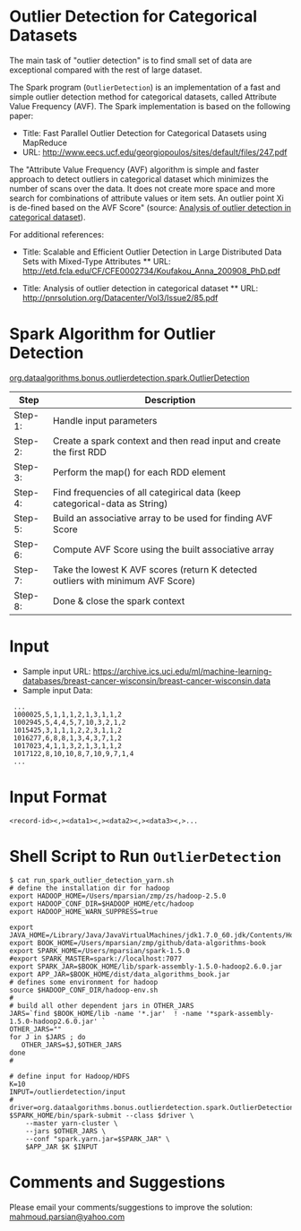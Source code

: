 Outlier Detection for Categorical Datasets
==========================================
The main task of "outlier detection" is to find small set of 
data are exceptional compared with the rest of large dataset.

The Spark program (````OutlierDetection````) is an implementation
of a fast and simple outlier detection method for categorical datasets,
called Attribute Value Frequency (AVF). The Spark implementation is
based on the following paper:
* Title: Fast Parallel Outlier Detection for Categorical Datasets using MapReduce
* URL: http://www.eecs.ucf.edu/georgiopoulos/sites/default/files/247.pdf

The "Attribute Value Frequency (AVF) algorithm is simple and faster approach to 
detect outliers in categorical dataset which minimizes the number of scans over 
the data. It does not create more space and more search for combinations of attribute 
values or item sets. An outlier point Xi is de-fined based on the AVF Score" 
(source: [Analysis of outlier detection in categorical dataset](http://pnrsolution.org/Datacenter/Vol3/Issue2/85.pdf)).

For additional references: 
 * Title: Scalable and Efficient Outlier Detection in Large Distributed Data Sets with Mixed-Type Attributes
 	** URL: http://etd.fcla.edu/CF/CFE0002734/Koufakou_Anna_200908_PhD.pdf
 
 * Title: Analysis of outlier detection in categorical dataset
 	** URL: http://pnrsolution.org/Datacenter/Vol3/Issue2/85.pdf
 
Spark Algorithm for Outlier Detection
=====================================
[org.dataalgorithms.bonus.outlierdetection.spark.OutlierDetection](./OutlierDetection.java)

Step    | Description
--------|------------------------------------------------------------------------
Step-1: | Handle input parameters
Step-2: | Create a spark context and then read input and create the first RDD
Step-3: | Perform the map() for each RDD element
Step-4: | Find frequencies of all categirical data (keep categorical-data as String)
Step-5: | Build an associative array to be used for finding AVF Score
Step-6: | Compute AVF Score using the built associative array
Step-7: | Take the lowest K AVF scores (return K detected outliers with minimum AVF Score)
Step-8: | Done & close the spark context
 
Input
===== 
 * Sample input URL: https://archive.ics.uci.edu/ml/machine-learning-databases/breast-cancer-wisconsin/breast-cancer-wisconsin.data
 * Sample input Data:
 
````
 ...
 1000025,5,1,1,1,2,1,3,1,1,2
 1002945,5,4,4,5,7,10,3,2,1,2
 1015425,3,1,1,1,2,2,3,1,1,2
 1016277,6,8,8,1,3,4,3,7,1,2
 1017023,4,1,1,3,2,1,3,1,1,2
 1017122,8,10,10,8,7,10,9,7,1,4
 ...
````
 
Input Format
============
````
<record-id><,><data1><,><data2><,><data3><,>...
````

Shell Script to Run ````OutlierDetection````
=============================================
````
$ cat run_spark_outlier_detection_yarn.sh 
# define the installation dir for hadoop
export HADOOP_HOME=/Users/mparsian/zmp/zs/hadoop-2.5.0
export HADOOP_CONF_DIR=$HADOOP_HOME/etc/hadoop
export HADOOP_HOME_WARN_SUPPRESS=true

export JAVA_HOME=/Library/Java/JavaVirtualMachines/jdk1.7.0_60.jdk/Contents/Home
export BOOK_HOME=/Users/mparsian/zmp/github/data-algorithms-book
export SPARK_HOME=/Users/mparsian/spark-1.5.0
#export SPARK_MASTER=spark://localhost:7077
export SPARK_JAR=$BOOK_HOME/lib/spark-assembly-1.5.0-hadoop2.6.0.jar
export APP_JAR=$BOOK_HOME/dist/data_algorithms_book.jar
# defines some environment for hadoop
source $HADOOP_CONF_DIR/hadoop-env.sh
#
# build all other dependent jars in OTHER_JARS
JARS=`find $BOOK_HOME/lib -name '*.jar'  ! -name '*spark-assembly-1.5.0-hadoop2.6.0.jar' `
OTHER_JARS=""
for J in $JARS ; do 
   OTHER_JARS=$J,$OTHER_JARS
done
#

# define input for Hadoop/HDFS
K=10
INPUT=/outlierdetection/input
#
driver=org.dataalgorithms.bonus.outlierdetection.spark.OutlierDetection
$SPARK_HOME/bin/spark-submit --class $driver \
	--master yarn-cluster \
	--jars $OTHER_JARS \
    --conf "spark.yarn.jar=$SPARK_JAR" \
	$APP_JAR $K $INPUT
````


Comments and Suggestions
========================
Please email your comments/suggestions to improve the solution: mahmoud.parsian@yahoo.com